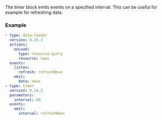 The timer block emits events on a specified interval. This can be useful for example for refreshing
data.

### Example

```yaml
- type: data-loader
  version: 0.24.3
  actions:
    onLoad:
      type: resource.query
      resource: news
  events:
    listen:
      refresh: refreshNews
    emit:
      data: news
- type: timer
  version: 0.24.3
  parameters:
    interval: 60
  events:
    emit:
      interval: refreshNews
```

